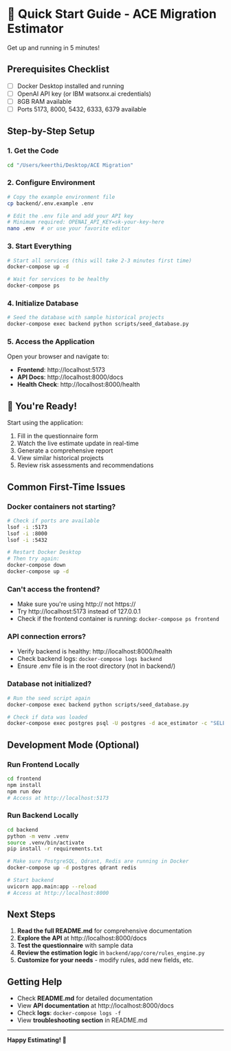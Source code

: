 # 🚀 Quick Start Guide - ACE Migration Estimator

Get up and running in 5 minutes!

## Prerequisites Checklist
- [ ] Docker Desktop installed and running
- [ ] OpenAI API key (or IBM watsonx.ai credentials)
- [ ] 8GB RAM available
- [ ] Ports 5173, 8000, 5432, 6333, 6379 available

## Step-by-Step Setup

### 1. Get the Code
```bash
cd "/Users/keerthi/Desktop/ACE Migration"
```

### 2. Configure Environment
```bash
# Copy the example environment file
cp backend/.env.example .env

# Edit the .env file and add your API key
# Minimum required: OPENAI_API_KEY=sk-your-key-here
nano .env  # or use your favorite editor
```

### 3. Start Everything
```bash
# Start all services (this will take 2-3 minutes first time)
docker-compose up -d

# Wait for services to be healthy
docker-compose ps
```

### 4. Initialize Database
```bash
# Seed the database with sample historical projects
docker-compose exec backend python scripts/seed_database.py
```

### 5. Access the Application
Open your browser and navigate to:
- **Frontend**: http://localhost:5173
- **API Docs**: http://localhost:8000/docs
- **Health Check**: http://localhost:8000/health

## 🎉 You're Ready!

Start using the application:
1. Fill in the questionnaire form
2. Watch the live estimate update in real-time
3. Generate a comprehensive report
4. View similar historical projects
5. Review risk assessments and recommendations

## Common First-Time Issues

### Docker containers not starting?
```bash
# Check if ports are available
lsof -i :5173
lsof -i :8000
lsof -i :5432

# Restart Docker Desktop
# Then try again:
docker-compose down
docker-compose up -d
```

### Can't access the frontend?
- Make sure you're using http:// not https://
- Try http://localhost:5173 instead of 127.0.0.1
- Check if the frontend container is running: `docker-compose ps frontend`

### API connection errors?
- Verify backend is healthy: http://localhost:8000/health
- Check backend logs: `docker-compose logs backend`
- Ensure .env file is in the root directory (not in backend/)

### Database not initialized?
```bash
# Run the seed script again
docker-compose exec backend python scripts/seed_database.py

# Check if data was loaded
docker-compose exec postgres psql -U postgres -d ace_estimator -c "SELECT COUNT(*) FROM historical_projects;"
```

## Development Mode (Optional)

### Run Frontend Locally
```bash
cd frontend
npm install
npm run dev
# Access at http://localhost:5173
```

### Run Backend Locally
```bash
cd backend
python -m venv .venv
source .venv/bin/activate
pip install -r requirements.txt

# Make sure PostgreSQL, Qdrant, Redis are running in Docker
docker-compose up -d postgres qdrant redis

# Start backend
uvicorn app.main:app --reload
# Access at http://localhost:8000
```

## Next Steps

1. **Read the full README.md** for comprehensive documentation
2. **Explore the API** at http://localhost:8000/docs
3. **Test the questionnaire** with sample data
4. **Review the estimation logic** in `backend/app/core/rules_engine.py`
5. **Customize for your needs** - modify rules, add new fields, etc.

## Getting Help

- Check **README.md** for detailed documentation
- View **API documentation** at http://localhost:8000/docs
- Check **logs**: `docker-compose logs -f`
- View **troubleshooting section** in README.md

---

**Happy Estimating! 🎯**
